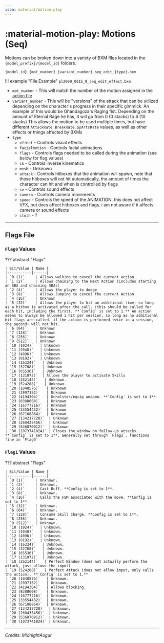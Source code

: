 ```yaml
---
icon: material/motion-play
---
```


# :material-motion-play: Motions (Seq)

Motions can be broken down into a variety of BXM files located in the `{model_prefix}/{model_id}` folders.

```
{model_id}_{mot_number}_{variant_number}_seq_edit_{type}.bxm
```

!!! example "File Example"
    `pl2000_0015_0_seq_edit_effect.bxm`

* `mot_number` - This will match the number of the motion assigned in the [action file](../player/action_parameter.md)
* `variant_number` - This will be "versions" of the attack that can be utilized depending on the character's progress in their specific gimmick.
An example of this would be Ghandagoza's Raging fist. Depending on the amount of Eternal Rage he has, it will go from 0 (0 stacks) to 4 (10 stacks)
This allows the motion to be used multiple times, but have different `AttackRate`, `BreakRate`, `SpArtsRate` values, as well as other effects or things affected by BXMs
* `type`
    * `effect` - Controls visual effects
    * `facialmotion` - Controls facial animations
    * `flags` - Controls flags needed to be called during the animation (see below for flag values)
    * `ik` - Controls inverse kinematics
    * `mesh` - Unknown
    * `attack` - Controls hitboxes that the animation will spawn, note that these hitboxes will not hit automatically, the amount of times the character can hit and when is controlled by flags
    * `se` - Controls sound effects
    * `camera` - Controls camera movements
    * `speed` - Controls the speed of the ANIMATION. this does not affect VFX, but does affect hitboxes and flags. i am not aware if it affects camera or sound effects
    * `cloth` - ?

---

## Flags File

### `Flag0` Values

??? abstract "Flags"

    | Bit/Value | Name |
    |-----------|------|
    | `0 (1)`     | Allows walking to cancel the current action
    | `1 (2)`     | Allows chaining to the Next Action (includes starting an SBA and chaining SBAs)
    | `2 (4)`     | Allows the player to dodge
    | `3 (8)`     | Allows Jumping to cancel the current Action
    | `4 (16)`    | Unknown
    | `5 (32)`    | Allows the player to hit an additional time, so long as a hitbox is activated after the call. (this should be called for each hit, including the first). **`Config` is set to 1.** An action seems to always be allowed 1 hit per session, so long as no additional hit flags are called. if the action is performed twice in a session, the second+ will not hit.
    | `6 (64)`    | Unknown
    | `7 (128)`   | Unknown
    | `8 (256)`   | Unknown
    | `9 (512)`   | Unknown
    | `10 (1024)`   | Unknown
    | `11 (2048)`   | Unknown
    | `12 (4096)`   | Unknown
    | `13 (8192)`   | Unknown
    | `14 (16324)`   | Unknown
    | `15 (32768)`   | Unknown
    | `16 (65536)`   | Unknown
    | `17 (131072)`  | Allows the player to activate Skills
    | `18 (262144)`   | Unknown.
    | `19 (524288)`   | Unknown.
    | `20 (1048576)`   | Unknown
    | `21 (2097152)`   | Unknown
    | `22 (4194304)`   | Unholster/equip weapon. **`Config` is set to 1**.
    | `23 (8388608)`   | Unknown
    | `24 (16777216)`  | Unknown
    | `25 (33554432)`  | Unknown
    | `26 (67108864)`  | Unknown
    | `27 (134217728)`  | Unknown
    | `28 (268435456)`  | Unknown
    | `29 (536870912)`  | Unknown
    | `30 (1073741824)` | Closes the window on follow-up attacks. **`Config` is set to 1**, Generally set through `Flag1`, functions fine in `Flag0`

### `Flag1` Values

??? abstract "Flags"

    | Bit/Value | Name |
    |-----------|------|
    | `0 (1)`     | Unknown.
    | `1 (2)`     | Unknown.
    | `2 (4)`     | Cast Buff. **Config is set to 1**.
    | `3 (8)`     | Unknown.
    | `4 (16)`    | Calls the FSM associated with the move. **Config is set to 1**.
    | `5 (32)`    | Unknown.
    | `6 (64)`    | Unknown.
    | `7 (128)`   | Consume Skill Charge. **Config is set to 1**.
    | `8 (256)`   | Unknown.
    | `9 (512)`   | Unknown.
    | `10 (1024)`   | Unknown.
    | `11 (2048)`   | Unknown.
    | `12 (4096)`   | Unknown.
    | `13 (8192)`   | Unknown.
    | `14 (16324)`   | Unknown.
    | `15 (32768)`   | Unknown.
    | `16 (65536)`   | Unknown.
    | `17 (131072)`  | Unknown.
    | `18 (262144)`   | Perfect Window (does not actually perform the attack, just allows the input)
    | `19 (524288)`   | Perfect Attack (does not allow input, only calls the action). **`Config` is set to 1.**
    | `20 (1048576)`   | Unknown.
    | `21 (2097152)`   | Unknown.
    | `22 (4194304)`   | Allows blocking.
    | `23 (8388608)`   | Unknown.
    | `24 (16777216)`  | Unknown.
    | `25 (33554432)`  | Unknown.
    | `26 (67108864)`  | Unknown.
    | `27 (134217728)`  | Unknown.
    | `28 (268435456)`  | Unknown.
    | `29 (536870912)`  | Unknown.
    | `30 (1073741824)` | Unknown.

---

*Credits: MidnightAugur*
